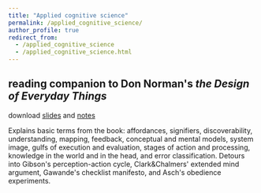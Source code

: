 ```yaml
---
title: "Applied cognitive science"
permalink: /applied_cognitive_science/
author_profile: true
redirect_from:
  - /applied_cognitive_science
  - /applied_cognitive_science.html
---
```


## reading companion to Don Norman's _the Design of Everyday Things_
download [slides](https://akaszowska.github.io/files/DesignOfEverydayThings_companion.pdf) and [notes](https://akaszowska.github.io/files/DesignOfEverydayThings_companion_notes.pdf)

Explains basic terms from the book: affordances, signifiers, discoverability, understanding, mapping, feedback, conceptual and mental models, system image, gulfs of execution and evaluation, stages of action and processing, knowledge in the world and in the head, and error classification. Detours into Gibson's perception-action cycle, Clark&Chalmers' extended mind argument, Gawande's checklist manifesto, and Asch's obedience experiments. 
